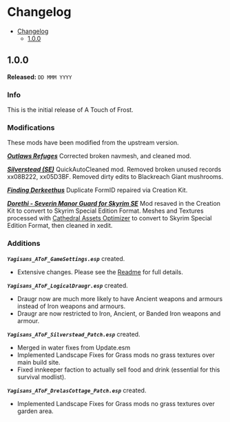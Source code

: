 # Changelog

- [Changelog](#changelog)
  - [1.0.0](#100)

## 1.0.0

**Released:** `DD MMM YYYY`

### Info <!-- omit in toc -->

This is the initial release of A Touch of Frost.

### Modifications <!-- omit in toc -->

These mods have been modified from the upstream version.

***[Outlaws Refuges](https://www.nexusmods.com/skyrimspecialedition/mods/8445)*** Corrected broken navmesh, and cleaned mod.

***[Silverstead (SE)](https://www.nexusmods.com/skyrimspecialedition/mods/2397)*** QuickAutoCleaned mod. Removed broken unused records xx08B222, xx05D3BF. Removed dirty edits to Blackreach Giant mushrooms.

***[Finding Derkeethus](https://www.nexusmods.com/skyrimspecialedition/mods/19550)*** Duplicate FormID repaired via Creation Kit.

***[Dorethi - Severin Manor Guard for Skyrim SE](https://www.nexusmods.com/skyrimspecialedition/mods/1266)*** Mod resaved in the Creation Kit to convert to Skyrim Special Edition Format. Meshes and Textures processed with [Cathedral Assets Optimizer](https://www.nexusmods.com/skyrimspecialedition/mods/23316) to convert to Skyrim Special Edition Format, then cleaned in xedit.

### Additions <!-- omit in toc -->

***`Yagisans_AToF_GameSettings.esp`*** created.

- Extensive changes. Please see the [Readme](patches/AToF_Gameplay/Data/Yagisans_AToF_GameSettings.md) for full details.

***`Yagisans_AToF_LogicalDraugr.esp`*** created.

- Draugr now are much more likely to have Ancient weapons and armours instead of Iron weapons and armours.
- Draugr are now restricted to Iron, Ancient, or Banded Iron weapons and armour.

***`Yagisans_AToF_Silverstead_Patch.esp`*** created.

- Merged in water fixes from Update.esm
- Implemented Landscape Fixes for Grass mods no grass textures over main build site.
- Fixed innkeeper faction to actually sell food and drink (essential for this survival modlist).

***`Yagisans_AToF_DrelasCottage_Patch.esp`*** created.

- Implemented Landscape Fixes for Grass mods no grass textures over garden area.
